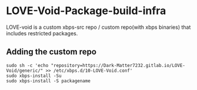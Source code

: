 # LOVE-Void-Package-build-infra
LOVE-void is a custom xbps-src repo / custom repo(with xbps binaries) that includes restricted packages.

## Adding the custom repo 
```
sudo sh -c 'echo "repository=https://Dark-Matter7232.gitlab.io/LOVE-Void/generic/" >> /etc/xbps.d/10-LOVE-Void.conf'
sudo xbps-install -Su
sudo xbps-install -S packagename
```
